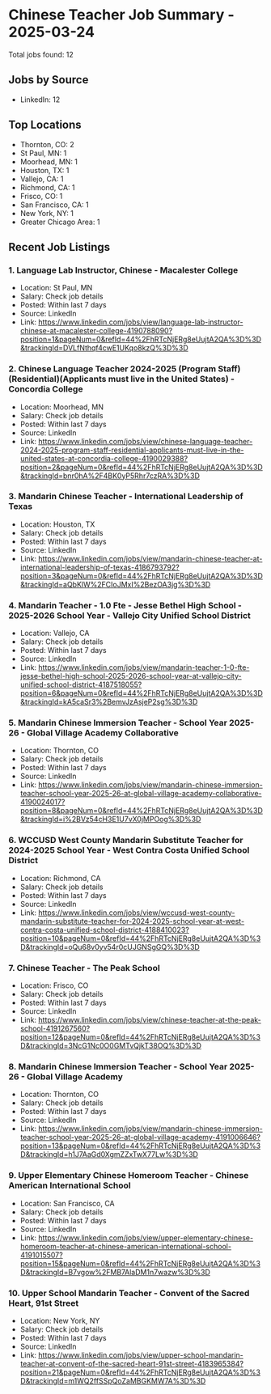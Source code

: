 # Chinese Teacher Job Summary - 2025-03-24

Total jobs found: 12

## Jobs by Source

- LinkedIn: 12

## Top Locations

- Thornton, CO: 2
- St Paul, MN: 1
- Moorhead, MN: 1
- Houston, TX: 1
- Vallejo, CA: 1
- Richmond, CA: 1
- Frisco, CO: 1
- San Francisco, CA: 1
- New York, NY: 1
- Greater Chicago Area: 1

## Recent Job Listings

### 1. Language Lab Instructor, Chinese - Macalester College
- Location: St Paul, MN
- Salary: Check job details
- Posted: Within last 7 days
- Source: LinkedIn
- Link: https://www.linkedin.com/jobs/view/language-lab-instructor-chinese-at-macalester-college-4190788090?position=1&pageNum=0&refId=44%2FhRTcNjERg8eUujtA2QA%3D%3D&trackingId=DVLfNthqf4cwE1UKqo8kzQ%3D%3D

### 2. Chinese Language Teacher 2024-2025 (Program Staff) (Residential)(Applicants must live in the United States) - Concordia College
- Location: Moorhead, MN
- Salary: Check job details
- Posted: Within last 7 days
- Source: LinkedIn
- Link: https://www.linkedin.com/jobs/view/chinese-language-teacher-2024-2025-program-staff-residential-applicants-must-live-in-the-united-states-at-concordia-college-4190029388?position=2&pageNum=0&refId=44%2FhRTcNjERg8eUujtA2QA%3D%3D&trackingId=bnr0hA%2F4BK0yP5Rhr7czRA%3D%3D

### 3. Mandarin Chinese Teacher - International Leadership of Texas
- Location: Houston, TX
- Salary: Check job details
- Posted: Within last 7 days
- Source: LinkedIn
- Link: https://www.linkedin.com/jobs/view/mandarin-chinese-teacher-at-international-leadership-of-texas-4186793792?position=3&pageNum=0&refId=44%2FhRTcNjERg8eUujtA2QA%3D%3D&trackingId=aQbKlW%2FCIoJMxI%2BezOA3jg%3D%3D

### 4. Mandarin Teacher - 1.0 Fte - Jesse Bethel High School - 2025-2026 School Year - Vallejo City Unified School District
- Location: Vallejo, CA
- Salary: Check job details
- Posted: Within last 7 days
- Source: LinkedIn
- Link: https://www.linkedin.com/jobs/view/mandarin-teacher-1-0-fte-jesse-bethel-high-school-2025-2026-school-year-at-vallejo-city-unified-school-district-4187518055?position=6&pageNum=0&refId=44%2FhRTcNjERg8eUujtA2QA%3D%3D&trackingId=kA5caSr3%2BemvJzAsjeP2sg%3D%3D

### 5. Mandarin Chinese Immersion Teacher - School Year 2025-26 - Global Village Academy Collaborative
- Location: Thornton, CO
- Salary: Check job details
- Posted: Within last 7 days
- Source: LinkedIn
- Link: https://www.linkedin.com/jobs/view/mandarin-chinese-immersion-teacher-school-year-2025-26-at-global-village-academy-collaborative-4190024017?position=8&pageNum=0&refId=44%2FhRTcNjERg8eUujtA2QA%3D%3D&trackingId=i%2BVz54cH3E1U7vX0jMPOog%3D%3D

### 6. WCCUSD West County Mandarin Substitute Teacher for 2024-2025 School Year - West Contra Costa Unified School District
- Location: Richmond, CA
- Salary: Check job details
- Posted: Within last 7 days
- Source: LinkedIn
- Link: https://www.linkedin.com/jobs/view/wccusd-west-county-mandarin-substitute-teacher-for-2024-2025-school-year-at-west-contra-costa-unified-school-district-4188410023?position=10&pageNum=0&refId=44%2FhRTcNjERg8eUujtA2QA%3D%3D&trackingId=oQu68v0yv54r0cUJGNSgGQ%3D%3D

### 7. Chinese Teacher - The Peak School
- Location: Frisco, CO
- Salary: Check job details
- Posted: Within last 7 days
- Source: LinkedIn
- Link: https://www.linkedin.com/jobs/view/chinese-teacher-at-the-peak-school-4191267560?position=12&pageNum=0&refId=44%2FhRTcNjERg8eUujtA2QA%3D%3D&trackingId=3NcG1Nc0O0GMTvQjkT38OQ%3D%3D

### 8. Mandarin Chinese Immersion Teacher - School Year 2025-26 - Global Village Academy
- Location: Thornton, CO
- Salary: Check job details
- Posted: Within last 7 days
- Source: LinkedIn
- Link: https://www.linkedin.com/jobs/view/mandarin-chinese-immersion-teacher-school-year-2025-26-at-global-village-academy-4191006646?position=13&pageNum=0&refId=44%2FhRTcNjERg8eUujtA2QA%3D%3D&trackingId=h1J7AaGd0XgmZZxTwX77Lw%3D%3D

### 9. Upper Elementary Chinese Homeroom Teacher - Chinese American International School
- Location: San Francisco, CA
- Salary: Check job details
- Posted: Within last 7 days
- Source: LinkedIn
- Link: https://www.linkedin.com/jobs/view/upper-elementary-chinese-homeroom-teacher-at-chinese-american-international-school-4191015507?position=15&pageNum=0&refId=44%2FhRTcNjERg8eUujtA2QA%3D%3D&trackingId=B7vgow%2FMB7AlaDM1n7wazw%3D%3D

### 10. Upper School Mandarin Teacher - Convent of the Sacred Heart, 91st Street
- Location: New York, NY
- Salary: Check job details
- Posted: Within last 7 days
- Source: LinkedIn
- Link: https://www.linkedin.com/jobs/view/upper-school-mandarin-teacher-at-convent-of-the-sacred-heart-91st-street-4183965384?position=21&pageNum=0&refId=44%2FhRTcNjERg8eUujtA2QA%3D%3D&trackingId=m1WQ2ffSSpQoZaMBGKMW7A%3D%3D

